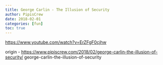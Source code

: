 ```yaml
---
title: George Carlin - The Illusion of Security
author: PipisCrew
date: 2018-02-01
categories: [fun]
toc: true
---
```


https://www.youtube.com/watch?v=ErZFgF0cjhw

origin - https://www.pipiscrew.com/2018/02/george-carlin-the-illusion-of-security/ george-carlin-the-illusion-of-security